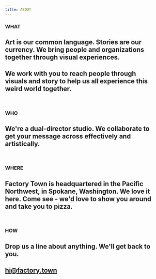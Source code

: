 ```yaml
---
title: ABOUT
---
```


### WHAT

## Art is our common language. Stories are our currency. We bring people and organizations together through visual experiences.

## We work with you to reach people through visuals and story to help us all experience this weird world together.

<BR>

### WHO

## We're a dual-director studio. We collaborate to get your message across effectively and artistically.

<BR>

### WHERE

## Factory Town is headquartered in the Pacific Northwest, in Spokane, Washington. We love it here. Come see - we'd love to show you around and take you to pizza.

<BR>

### HOW

## Drop us a line about anything. We'll get back to you.

## <a href="mailto:hi@factory.town" target="_new" class="js-no-ajax">hi@factory.town</a>
